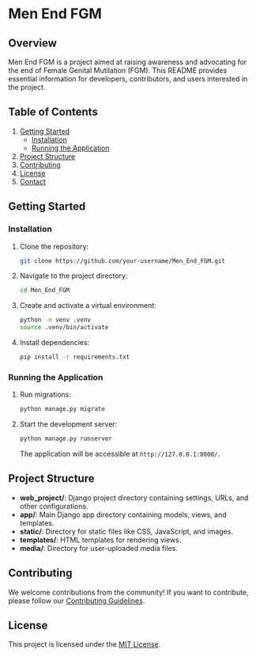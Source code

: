 # Men End FGM

## Overview

Men End FGM is a project aimed at raising awareness and advocating for the end of Female Genital Mutilation (FGM). This README provides essential information for developers, contributors, and users interested in the project.

## Table of Contents

1. [Getting Started](#getting-started)
   - [Installation](#installation)
   - [Running the Application](#running-the-application)
2. [Project Structure](#project-structure)
3. [Contributing](#contributing)
4. [License](#license)
5. [Contact](#contact)

## Getting Started

### Installation

1. Clone the repository:

   ```bash
   git clone https://github.com/your-username/Men_End_FGM.git
   ```

2. Navigate to the project directory:

   ```bash
   cd Men_End_FGM
   ```

3. Create and activate a virtual environment:

   ```bash
   python -m venv .venv
   source .venv/bin/activate
   ```

4. Install dependencies:

   ```bash
   pip install -r requirements.txt
   ```

### Running the Application

1. Run migrations:

   ```bash
   python manage.py migrate
   ```

2. Start the development server:

   ```bash
   python manage.py runserver
   ```

   The application will be accessible at `http://127.0.0.1:8000/`.

## Project Structure

- **web_project/**: Django project directory containing settings, URLs, and other configurations.
- **app/**: Main Django app directory containing models, views, and templates.
- **static/**: Directory for static files like CSS, JavaScript, and images.
- **templates/**: HTML templates for rendering views.
- **media/**: Directory for user-uploaded media files.

## Contributing

We welcome contributions from the community! If you want to contribute, please follow our [Contributing Guidelines](CONTRIBUTING.md).

## License

This project is licensed under the [MIT License](LICENSE).

